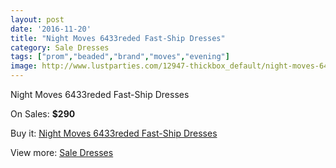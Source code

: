 ```yaml
---
layout: post
date: '2016-11-20'
title: "Night Moves 6433reded Fast-Ship Dresses"
category: Sale Dresses
tags: ["prom","beaded","brand","moves","evening"]
image: http://www.lustparties.com/12947-thickbox_default/night-moves-6433reded-fast-ship-dresses.jpg
---
```

Night Moves 6433reded Fast-Ship Dresses

On Sales: **$290**
<a href="https://www.lustparties.com/en/sale-dresses/4910-night-moves-6433reded-fast-ship-dresses.html"><amp-img layout="responsive" width="600" height="600" src="//www.lustparties.com/12947-thickbox_default/night-moves-6433reded-fast-ship-dresses.jpg" alt="Night Moves 6433reded Fast-Ship Dresses 0" /></a>
<a href="https://www.lustparties.com/en/sale-dresses/4910-night-moves-6433reded-fast-ship-dresses.html"><amp-img layout="responsive" width="600" height="600" src="//www.lustparties.com/12948-thickbox_default/night-moves-6433reded-fast-ship-dresses.jpg" alt="Night Moves 6433reded Fast-Ship Dresses 1" /></a>
<a href="https://www.lustparties.com/en/sale-dresses/4910-night-moves-6433reded-fast-ship-dresses.html"><amp-img layout="responsive" width="600" height="600" src="//www.lustparties.com/12949-thickbox_default/night-moves-6433reded-fast-ship-dresses.jpg" alt="Night Moves 6433reded Fast-Ship Dresses 2" /></a>

Buy it: [Night Moves 6433reded Fast-Ship Dresses](https://www.lustparties.com/en/sale-dresses/4910-night-moves-6433reded-fast-ship-dresses.html "Night Moves 6433reded Fast-Ship Dresses")

View more: [Sale Dresses](https://www.lustparties.com/en/30-sale-dresses "Sale Dresses")